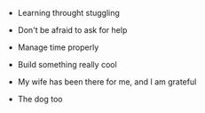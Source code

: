 - Learning throught stuggling
- Don't be afraid to ask for help

- Manage time properly
- Build something really cool

- My wife has been there for me, and I am grateful
- The dog too